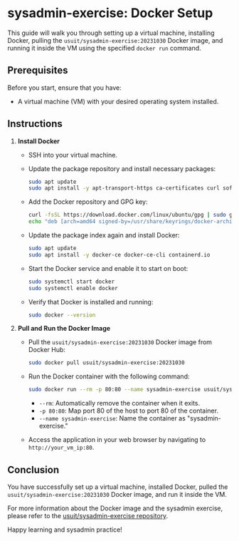 # sysadmin-exercise: Docker Setup

This guide will walk you through setting up a virtual machine, installing Docker, pulling the `usuit/sysadmin-exercise:20231030` Docker image, and running it inside the VM using the specified `docker run` command.

## Prerequisites

Before you start, ensure that you have:

- A virtual machine (VM) with your desired operating system installed.

## Instructions

1. **Install Docker**

   - SSH into your virtual machine.
   
   - Update the package repository and install necessary packages:

     ```bash
     sudo apt update
     sudo apt install -y apt-transport-https ca-certificates curl software-properties-common
     ```

   - Add the Docker repository and GPG key:

     ```bash
     curl -fsSL https://download.docker.com/linux/ubuntu/gpg | sudo gpg --dearmor -o /usr/share/keyrings/docker-archive-keyring.gpg
     echo "deb [arch=amd64 signed-by=/usr/share/keyrings/docker-archive-keyring.gpg] https://download.docker.com/linux/ubuntu $(lsb_release -cs) stable" | sudo tee /etc/apt/sources.list.d/docker.list > /dev/null
     ```

   - Update the package index again and install Docker:

     ```bash
     sudo apt update
     sudo apt install -y docker-ce docker-ce-cli containerd.io
     ```

   - Start the Docker service and enable it to start on boot:

     ```bash
     sudo systemctl start docker
     sudo systemctl enable docker
     ```

   - Verify that Docker is installed and running:

     ```bash
     sudo docker --version
     ```

2. **Pull and Run the Docker Image**

   - Pull the `usuit/sysadmin-exercise:20231030` Docker image from Docker Hub:

     ```bash
     sudo docker pull usuit/sysadmin-exercise:20231030
     ```

   - Run the Docker container with the following command:

     ```bash
     sudo docker run --rm -p 80:80 --name sysadmin-exercise usuit/sysadmin-exercise:20231030
     ```

     - `--rm`: Automatically remove the container when it exits.
     - `-p 80:80`: Map port 80 of the host to port 80 of the container.
     - `--name sysadmin-exercise`: Name the container as "sysadmin-exercise."

   - Access the application in your web browser by navigating to `http://your_vm_ip:80`.

## Conclusion

You have successfully set up a virtual machine, installed Docker, pulled the `usuit/sysadmin-exercise:20231030` Docker image, and run it inside the VM.

For more information about the Docker image and the sysadmin exercise, please refer to the [usuit/sysadmin-exercise repository](https://github.com/usuit/sysadmin-exercise).

Happy learning and sysadmin practice!
